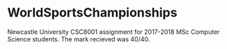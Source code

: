 # WorldSportsChampionships
Newcastle University CSC8001 assignment for 2017-2018 MSc Computer Science students. The mark recieved was 40/40.
